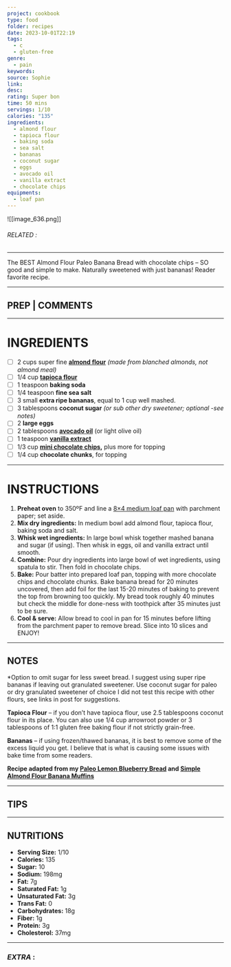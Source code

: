 ```yaml
---
project: cookbook
type: food
folder: recipes
date: 2023-10-01T22:19
tags:
  - c
  - gluten-free
genre:
  - pain
keywords: 
source: Sophie
link: 
desc: 
rating: Super bon
time: 50 mins
servings: 1/10
calories: "135"
ingredients:
  - almond flour
  - tapioca flour
  - baking soda
  - sea salt
  - bananas
  - coconut sugar
  - eggs
  - avocado oil
  - vanilla extract
  - chocolate chips
equipments:
  - loaf pan
---
```


![[image_636.png]]
###### *RELATED* : 
---
The BEST Almond Flour Paleo Banana Bread with chocolate chips – SO good and simple to make. Naturally sweetened with just bananas! Reader favorite recipe.

---
## PREP | COMMENTS



---
# INGREDIENTS

- [ ] 2 cups super fine **[almond flour](http://amzn.to/2DdmJB5)** _(made from blanched almonds, not almond meal)_
- [ ] 1/4 cup **[tapioca flour](http://amzn.to/2rfI1wh)**
- [ ] 1 teaspoon **baking soda**
- [ ] 1/4 teaspoon **fine sea salt**
- [ ] 3 small **extra ripe bananas**, equal to 1 cup well mashed.
- [ ] 3 tablespoons **coconut sugar** _(or sub other dry sweetener; optional -see notes)_
- [ ] 2 **large eggs**
- [ ] 2 tablespoons **[avocado oil](http://amzn.to/2yaPHlD)** (or light olive oil)
- [ ] 1 teaspoon **[vanilla extract](http://amzn.to/2xZISmb)**
- [ ] 1/3 cup **[mini chocolate chips](http://amzn.to/2fNL2id),** plus more for topping
- [ ] 1/4 cup **chocolate chunks**, for topping

---
# INSTRUCTIONS

1. **Preheat oven** to 350ºF and line a [8×4 medium loaf pan](http://amzn.to/2wYHrFr) with parchment paper; set aside.
2. **Mix dry ingredients:** In medium bowl add almond flour, tapioca flour, baking soda and salt.
3. **Whisk wet ingredients:** In large bowl whisk together mashed banana and sugar (if using). Then whisk in eggs, oil and vanilla extract until smooth.
4. **Combine:** Pour dry ingredients into large bowl of wet ingredients, using spatula to stir. Then fold in chocolate chips.
5. **Bake:** Pour batter into prepared loaf pan, topping with more chocolate chips and chocolate chunks. Bake banana bread for 20 minutes uncovered, then add foil for the last 15-20 minutes of baking to prevent the top from browning too quickly. My bread took roughly 40 minutes but check the middle for done-ness with toothpick after 35 minutes just to be sure.
6. **Cool & serve:** Allow bread to cool in pan for 15 minutes before lifting from the parchment paper to remove bread. Slice into 10 slices and ENJOY!

---
## NOTES

*Option to omit sugar for less sweet bread. I suggest using super ripe bananas if leaving out granulated sweetener. Use coconut sugar for paleo or dry granulated sweetener of choice I did not test this recipe with other flours, see links in post for suggestions.

**Tapioca Flour** – if you don’t have tapioca flour, use 2.5 tablespoons coconut flour in its place. You can also use 1/4 cup arrowroot powder or 3 tablespoons of 1:1 gluten free baking flour if not strictly grain-free.

**Bananas** – if using frozen/thawed bananas, it is best to remove some of the excess liquid you get. I believe that is what is causing some issues with bake time from some readers.

**Recipe adapted from my [Paleo Lemon Blueberry Bread](https://www.fitmittenkitchen.com/paleo-almond-lemon-blueberry-bread/) and [Simple Almond Flour Banana Muffins](https://www.fitmittenkitchen.com/paleo-banana-muffins/)**

---
## TIPS



---
## NUTRITIONS

- **Serving Size:** 1/10
- **Calories:** 135
- **Sugar:** 10
- **Sodium:** 198mg
- **Fat:** 7g
- **Saturated Fat:** 1g
- **Unsaturated Fat:** 3g
- **Trans Fat:** 0
- **Carbohydrates:** 18g
- **Fiber:** 1g
- **Protein:** 3g
- **Cholesterol:** 37mg

---
### *EXTRA* :




